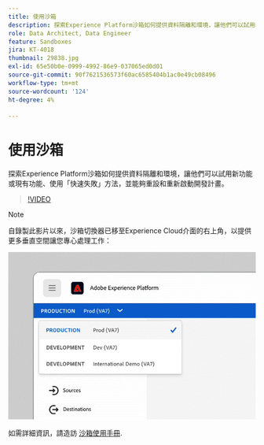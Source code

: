 ```yaml
---
title: 使用沙箱
description: 探索Experience Platform沙箱如何提供資料隔離和環境，讓他們可以試用新功能或現有功能、使用「快速失敗」方法，並能夠重設和重新啟動開發計畫。
role: Data Architect, Data Engineer
feature: Sandboxes
jira: KT-4018
thumbnail: 29838.jpg
exl-id: 65e50b0e-0999-4992-86e9-037065ed0d01
source-git-commit: 90f7621536573f60ac6585404b1ac0e49cb08496
workflow-type: tm+mt
source-wordcount: '124'
ht-degree: 4%

---
```


# 使用沙箱

探索Experience Platform沙箱如何提供資料隔離和環境，讓他們可以試用新功能或現有功能、使用「快速失敗」方法，並能夠重設和重新啟動開發計畫。

>[!VIDEO](https://video.tv.adobe.com/v/29838/?quality=12&learn=on)

>[!NOTE]
>
>自錄製此影片以來，沙箱切換器已移至Experience Cloud介面的右上角，以提供更多垂直空間讓您專心處理工作：
>
> ![沙箱切換器重新定位](../assets/sandbox-switcher.gif)

如需詳細資訊，請造訪 [沙箱使用手冊](https://experienceleague.adobe.com/docs/experience-platform/sandbox/home.html?lang=zh-Hant).
